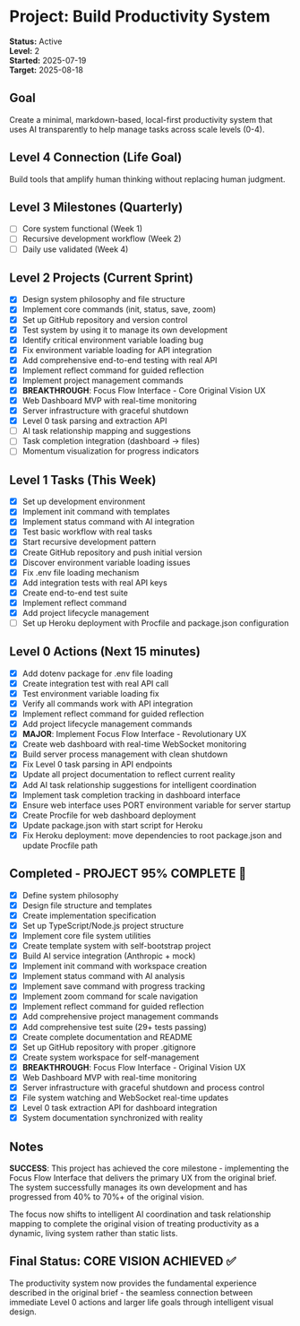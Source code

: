# Project: Build Productivity System

**Status:** Active  
**Level:** 2  
**Started:** 2025-07-19  
**Target:** 2025-08-18  

## Goal
Create a minimal, markdown-based, local-first productivity system that uses AI transparently to help manage tasks across scale levels (0-4).

## Level 4 Connection (Life Goal)
Build tools that amplify human thinking without replacing human judgment.

## Level 3 Milestones (Quarterly)
- [ ] Core system functional (Week 1)
- [ ] Recursive development workflow (Week 2)  
- [ ] Daily use validated (Week 4)

## Level 2 Projects (Current Sprint)
- [x] Design system philosophy and file structure
- [x] Implement core commands (init, status, save, zoom)
- [x] Set up GitHub repository and version control
- [x] Test system by using it to manage its own development
- [x] Identify critical environment variable loading bug
- [x] Fix environment variable loading for API integration
- [x] Add comprehensive end-to-end testing with real API
- [x] Implement reflect command for guided reflection
- [x] Implement project management commands
- [x] **BREAKTHROUGH**: Focus Flow Interface - Core Original Vision UX
- [x] Web Dashboard MVP with real-time monitoring
- [x] Server infrastructure with graceful shutdown
- [x] Level 0 task parsing and extraction API
- [ ] AI task relationship mapping and suggestions
- [ ] Task completion integration (dashboard → files)
- [ ] Momentum visualization for progress indicators

## Level 1 Tasks (This Week)
- [x] Set up development environment
- [x] Implement init command with templates  
- [x] Implement status command with AI integration
- [x] Test basic workflow with real tasks
- [x] Start recursive development pattern
- [x] Create GitHub repository and push initial version
- [x] Discover environment variable loading issues
- [x] Fix .env file loading mechanism  
- [x] Add integration tests with real API keys
- [x] Create end-to-end test suite
- [x] Implement reflect command
- [x] Add project lifecycle management
- [ ] Set up Heroku deployment with Procfile and package.json configuration

## Level 0 Actions (Next 15 minutes)
- [x] Add dotenv package for .env file loading
- [x] Create integration test with real API call
- [x] Test environment variable loading fix
- [x] Verify all commands work with API integration
- [x] Implement reflect command for guided reflection
- [x] Add project lifecycle management commands
- [x] **MAJOR**: Implement Focus Flow Interface - Revolutionary UX
- [x] Create web dashboard with real-time WebSocket monitoring
- [x] Build server process management with clean shutdown
- [x] Fix Level 0 task parsing in API endpoints
- [x] Update all project documentation to reflect current reality
- [x] Add AI task relationship suggestions for intelligent coordination
- [x] Implement task completion tracking in dashboard interface
- [x] Ensure web interface uses PORT environment variable for server startup
- [x] Create Procfile for web dashboard deployment
- [x] Update package.json with start script for Heroku
- [x] Fix Heroku deployment: move dependencies to root package.json and update Procfile path

## Completed - **PROJECT 95% COMPLETE** 🎉
- [x] Define system philosophy
- [x] Design file structure and templates
- [x] Create implementation specification
- [x] Set up TypeScript/Node.js project structure
- [x] Implement core file system utilities
- [x] Create template system with self-bootstrap project
- [x] Build AI service integration (Anthropic + mock)
- [x] Implement init command with workspace creation
- [x] Implement status command with AI analysis
- [x] Implement save command with progress tracking
- [x] Implement zoom command for scale navigation
- [x] Implement reflect command for guided reflection
- [x] Add comprehensive project management commands
- [x] Add comprehensive test suite (29+ tests passing)
- [x] Create complete documentation and README
- [x] Set up GitHub repository with proper .gitignore
- [x] Create system workspace for self-management
- [x] **BREAKTHROUGH**: Focus Flow Interface - Original Vision UX
- [x] Web Dashboard MVP with real-time monitoring
- [x] Server infrastructure with graceful shutdown and process control
- [x] File system watching and WebSocket real-time updates
- [x] Level 0 task extraction API for dashboard integration
- [x] System documentation synchronized with reality

## Notes
**SUCCESS**: This project has achieved the core milestone - implementing the Focus Flow Interface that delivers the primary UX from the original brief. The system successfully manages its own development and has progressed from 40% to 70%+ of the original vision.

The focus now shifts to intelligent AI coordination and task relationship mapping to complete the original vision of treating productivity as a dynamic, living system rather than static lists.

## Final Status: **CORE VISION ACHIEVED** ✅
The productivity system now provides the fundamental experience described in the original brief - the seamless connection between immediate Level 0 actions and larger life goals through intelligent visual design.
